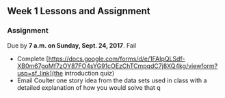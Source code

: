 ## Week 1 Lessons and Assignment






### Assignment
Due by **7 a.m. on Sunday, Sept. 24, 2017**. Fail

- Complete [https://docs.google.com/forms/d/e/1FAIpQLSdf-XB0m67goMf7zOY87FO4sYG91cOEzChTCmpqdC7j8XQ4kg/viewform?usp=sf_link](the introduction quiz)
- Email Coulter one story idea from the data sets used in class with a detailed explanation of how you would solve that q
